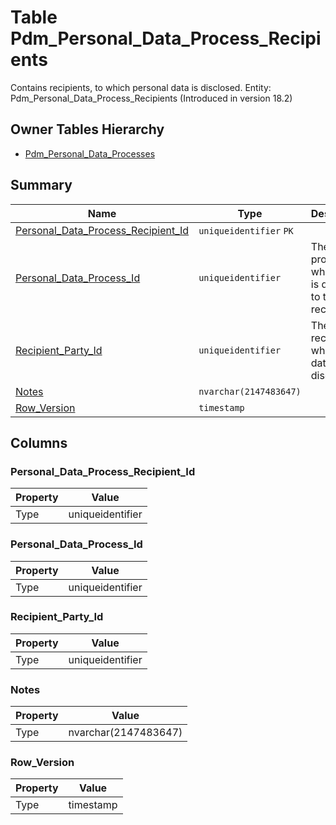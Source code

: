 # Table Pdm_Personal_Data_Process_Recipients

Contains recipients, to which personal data is disclosed. Entity: Pdm_Personal_Data_Process_Recipients (Introduced in version 18.2)

## Owner Tables Hierarchy

* [Pdm_Personal_Data_Processes](Pdm_Personal_Data_Processes.md)

## Summary

| Name | Type | Description |
| - | - | --- |
|[Personal_Data_Process_Recipient_Id](#personal_data_process_recipient_id)|`uniqueidentifier` `PK`||
|[Personal_Data_Process_Id](#personal_data_process_id)|`uniqueidentifier` |The process, whose data is disclosed to the recipient.|
|[Recipient_Party_Id](#recipient_party_id)|`uniqueidentifier` |The recipient, to whom the data is disclosed.|
|[Notes](#notes)|`nvarchar(2147483647)` ||
|[Row_Version](#row_version)|`timestamp` ||

## Columns

### Personal_Data_Process_Recipient_Id

| Property | Value |
| - | - |
|Type|uniqueidentifier|

### Personal_Data_Process_Id

| Property | Value |
| - | - |
|Type|uniqueidentifier|

### Recipient_Party_Id

| Property | Value |
| - | - |
|Type|uniqueidentifier|

### Notes

| Property | Value |
| - | - |
|Type|nvarchar(2147483647)|

### Row_Version

| Property | Value |
| - | - |
|Type|timestamp|



